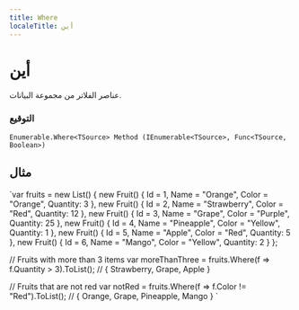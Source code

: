 ---
title: Where
localeTitle: أين
---# أين

عناصر الفلاتر من مجموعة البيانات.

### التوقيع

 `Enumerable.Where<TSource> Method (IEnumerable<TSource>, Func<TSource, Boolean>) 
` 

## مثال

 `var fruits = new List<Fruit>() { 
    new Fruit() { Id = 1, Name = "Orange",     Color = "Orange", Quantity: 3   }, 
    new Fruit() { Id = 2, Name = "Strawberry", Color = "Red",    Quantity: 12  }, 
    new Fruit() { Id = 3, Name = "Grape",      Color = "Purple", Quantity: 25  }, 
    new Fruit() { Id = 4, Name = "Pineapple",  Color = "Yellow", Quantity: 1   }, 
    new Fruit() { Id = 5, Name = "Apple",      Color = "Red",    Quantity: 5   }, 
    new Fruit() { Id = 6, Name = "Mango",      Color = "Yellow", Quantity: 2   } 
 }; 
 
 // Fruits with more than 3 items 
 var moreThanThree = fruits.Where(f => f.Quantity > 3).ToList(); // { Strawberry, Grape, Apple } 
 
 // Fruits that are not red 
 var notRed = fruits.Where(f => f.Color != "Red").ToList(); // { Orange, Grape, Pineapple, Mango } 
`